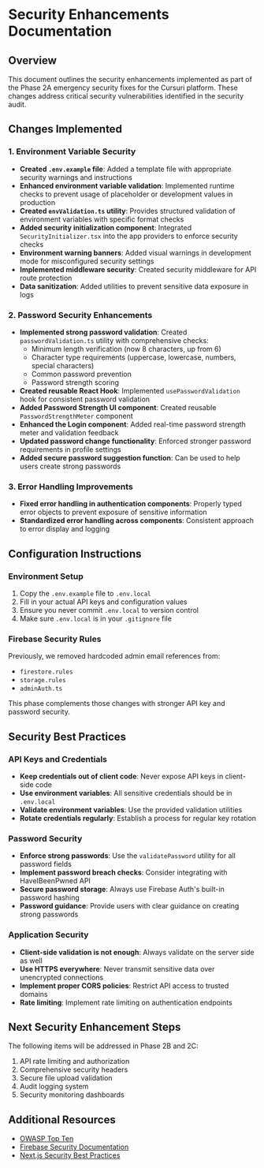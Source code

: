 # Security Enhancements Documentation

## Overview

This document outlines the security enhancements implemented as part of the Phase 2A emergency security fixes for the Cursuri platform. These changes address critical security vulnerabilities identified in the security audit.

## Changes Implemented

### 1. Environment Variable Security

- **Created `.env.example` file**: Added a template file with appropriate security warnings and instructions
- **Enhanced environment variable validation**: Implemented runtime checks to prevent usage of placeholder or development values in production
- **Created `envValidation.ts` utility**: Provides structured validation of environment variables with specific format checks
- **Added security initialization component**: Integrated `SecurityInitializer.tsx` into the app providers to enforce security checks
- **Environment warning banners**: Added visual warnings in development mode for misconfigured security settings
- **Implemented middleware security**: Created security middleware for API route protection
- **Data sanitization**: Added utilities to prevent sensitive data exposure in logs

### 2. Password Security Enhancements

- **Implemented strong password validation**: Created `passwordValidation.ts` utility with comprehensive checks:
  - Minimum length verification (now 8 characters, up from 6)
  - Character type requirements (uppercase, lowercase, numbers, special characters)
  - Common password prevention
  - Password strength scoring
- **Created reusable React Hook**: Implemented `usePasswordValidation` hook for consistent password validation
- **Added Password Strength UI component**: Created reusable `PasswordStrengthMeter` component
- **Enhanced the Login component**: Added real-time password strength meter and validation feedback
- **Updated password change functionality**: Enforced stronger password requirements in profile settings
- **Added secure password suggestion function**: Can be used to help users create strong passwords

### 3. Error Handling Improvements

- **Fixed error handling in authentication components**: Properly typed error objects to prevent exposure of sensitive information
- **Standardized error handling across components**: Consistent approach to error display and logging

## Configuration Instructions

### Environment Setup

1. Copy the `.env.example` file to `.env.local`
2. Fill in your actual API keys and configuration values
3. Ensure you never commit `.env.local` to version control
4. Make sure `.env.local` is in your `.gitignore` file

### Firebase Security Rules

Previously, we removed hardcoded admin email references from:
- `firestore.rules`
- `storage.rules`
- `adminAuth.ts`

This phase complements those changes with stronger API key and password security.

## Security Best Practices

### API Keys and Credentials

- **Keep credentials out of client code**: Never expose API keys in client-side code
- **Use environment variables**: All sensitive credentials should be in `.env.local`
- **Validate environment variables**: Use the provided validation utilities
- **Rotate credentials regularly**: Establish a process for regular key rotation

### Password Security

- **Enforce strong passwords**: Use the `validatePassword` utility for all password fields
- **Implement password breach checks**: Consider integrating with HaveIBeenPwned API
- **Secure password storage**: Always use Firebase Auth's built-in password hashing
- **Password guidance**: Provide users with clear guidance on creating strong passwords

### Application Security

- **Client-side validation is not enough**: Always validate on the server side as well
- **Use HTTPS everywhere**: Never transmit sensitive data over unencrypted connections
- **Implement proper CORS policies**: Restrict API access to trusted domains
- **Rate limiting**: Implement rate limiting on authentication endpoints

## Next Security Enhancement Steps

The following items will be addressed in Phase 2B and 2C:

1. API rate limiting and authorization
2. Comprehensive security headers
3. Secure file upload validation
4. Audit logging system
5. Security monitoring dashboards

## Additional Resources

- [OWASP Top Ten](https://owasp.org/www-project-top-ten/)
- [Firebase Security Documentation](https://firebase.google.com/docs/security)
- [Next.js Security Best Practices](https://nextjs.org/docs/pages/building-your-application/security)
